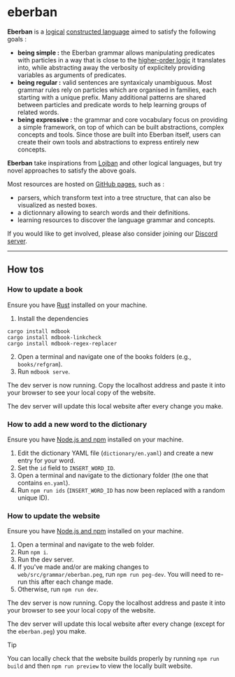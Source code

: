 # eberban

__Eberban__ is a [logical] [constructed language] aimed to satisfy the
following goals :

- __being simple :__ the Eberban grammar allows manipulating predicates with
  particles in a way that is close to the [higher-order logic] it
  translates into, while abstracting away the verbosity of explicitely
  providing variables as arguments of predicates.
- __being regular :__ valid sentences are syntaxicaly unambiguous. Most grammar
  rules rely on particles which are organised in families, each starting with
  a unique prefix. Many additional patterns are shared between particles and
  predicate words to help learning groups of related words.
- __being expressive :__ the grammar and core vocabulary focus on providing a
  simple framework, on top of which can be built abstractions, complex concepts
  and tools. Since those are built into Eberban itself, users can create their
  own tools and abstractions to express entirely new concepts.

__Eberban__ take inspirations from [Lojban] and other logical languages, but try
novel approaches to satisfy the above goals.

Most resources are hosted on [GitHub pages], such as :

- parsers, which transform text into a tree structure, that can also be
  visualized as nested boxes.
- a dictionnary allowing to search words and their definitions.
- learning resources to discover the language grammar and concepts.

If you would like to get involved, please also consider joining our
[Discord server].

[Lojban]: https://mw.lojban.org/papri/Lojban
[logical]: https://en.wikipedia.org/wiki/Engineered_language#Logical_languages
[constructed language]: https://en.wikipedia.org/wiki/Constructed_language
[higher-order logic]: https://en.wikipedia.org/wiki/Higher-order_logic
[GitHub pages]: https://eberban.github.io/eberban/
[Discord server]: https://discord.com/invite/KKB79RwWUc

-----

## How tos

### How to update a book

Ensure you have [Rust] installed on your machine.

[Rust]: https://www.rust-lang.org/tools/install

1. Install the dependencies
  ```
  cargo install mdbook
  cargo install mdbook-linkcheck
  cargo install mdbook-regex-replacer
  ```
2. Open a terminal and navigate one of the books folders (e.g., `books/refgram`).
3. Run `mdbook serve`.

The dev server is now running. Copy the localhost address and paste it into your
browser to see your local copy of the website.

The dev server will update this local website after every change you make.

[`mdbook`]: https://lib.rs/crates/mdbook

### How to add a new word to the dictionary

Ensure you have [Node.js and npm] installed on your machine.

1. Edit the dictionary YAML file (`dictionary/en.yaml`) and create a new entry for your word.
2. Set the `id` field to `INSERT_WORD_ID`.
3. Open a terminal and navigate to the dictionary folder (the one that contains `en.yaml`).
4. Run `npm run ids` (`INSERT_WORD_ID` has now been replaced with a random unique ID).

### How to update the website

Ensure you have [Node.js and npm] installed on your machine.

1. Open a terminal and navigate to the web folder.
2. Run `npm i`.
3. Run the dev server.
  1. If you've made and/or are making changes to `web/src/grammar/eberban.peg`,
     run `npm run peg-dev`. You will need to re-run this after each change made.
  2. Otherwise, run `npm run dev`.

The dev server is now running. Copy the localhost address and paste it into your
browser to see your local copy of the website.

The dev server will update this local website after every change
(except for the `eberban.peg`) you make.

> [!TIP]
> You can locally check that the website builds properly by running
> `npm run build` and then `npm run preview` to view the locally built website.

[Node.js and npm]: https://docs.npmjs.com/downloading-and-installing-node-js-and-npm
